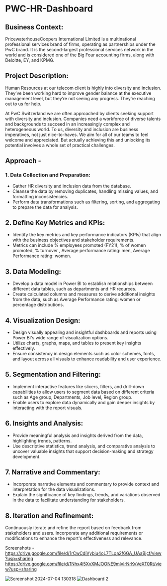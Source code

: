 # PWC-HR-Dashboard

## Business Context:
PricewaterhouseCoopers International Limited is a multinational professional services brand of firms, operating as partnerships under the PwC brand. It is the second-largest professional services network in the world and is considered one of the Big Four accounting firms, along with Deloitte, EY, and KPMG.

## Project Description:
Human Resources at our telecom client is highly into diversity and inclusion. They’ve been working hard to improve gender balance at the executive management level, but they’re not seeing any progress. They’re reaching out to us for help.

At PwC Switzerland we are often approached by clients seeking support with diversity and inclusion. Companies need a workforce of diverse talents and backgrounds to succeed in an increasingly complex and heterogeneous world. To us, diversity and inclusion are business imperatives, not just nice-to-haves. We aim for all of our teams to feel welcome and appreciated. But actually achieving this and unlocking its potential involves a whole set of practical challenges.

## Approach - 

### 1. Data Collection and Preparation:

- Gather HR diversity and inclusion data from the database.
- Cleanse the data by removing duplicates, handling missing values, and formatting inconsistencies.
- Perform data transformations such as filtering, sorting, and aggregating to prepare the data for analysis.

## 2. Define Key Metrics and KPIs:

- Identify the key metrics and key performance indicators (KPIs) that align with the business objectives and stakeholder requirements.
- Metrics can include % employees promoted (FY21), % of women promoted, % turnover , Average performance rating: men, Average Performance rating: women.

## 3. Data Modeling:

- Develop a data model in Power BI to establish relationships between different data tables, such as departments and HR reources.
- Create calculated columns and measures to derive additional insights from the data, such as Average Performance rating: women or percentage distributions.

## 4. Visualization Design:

- Design visually appealing and insightful dashboards and reports using Power BI's wide range of visualization options.
- Utilize charts, graphs, maps, and tables to present key insights effectively.
- Ensure consistency in design elements such as color schemes, fonts, and layout across all visuals to enhance readability and user experience.

## 5. Segmentation and Filtering:

- Implement interactive features like slicers, filters, and drill-down capabilities to allow users to segment data based on different criteria such as Age group, Departments, Job level, Region group.
- Enable users to explore data dynamically and gain deeper insights by interacting with the report visuals.

## 6. Insights and Analysis:

- Provide meaningful analysis and insights derived from the data, highlighting trends, patterns.
- Use descriptive statistics, trend analysis, and comparative analysis to uncover valuable insights that support decision-making and strategy development.

## 7. Narrative and Commentary:

- Incorporate narrative elements and commentary to provide context and interpretation for the data visualizations.
- Explain the significance of key findings, trends, and variations observed in the data to facilitate understanding for stakeholders.

## 8. Iteration and Refinement:

Continuously iterate and refine the report based on feedback from stakeholders and users.
Incorporate any additional requirements or modifications to enhance the report's effectiveness and relevance.

Screenshots - 
https://drive.google.com/file/d/1rCwCdiVybiu4oL7TLoa2f6GA_UAaBjcf/view?usp=sharing
https://drive.google.com/file/d/1Nhx4i5XvXMJOONE9mlvIrNrKvVeXT0Rt/view?usp=sharing

![Screenshot 2024-07-04 130318](https://github.com/Rohit-Saswadkar/PWC-HR-Dashboard/assets/126965510/d83179b1-b56c-4483-88d3-6a1154a7e043)
![Dashboard 2 ](https://github.com/Rohit-Saswadkar/PWC-HR-Dashboard/assets/126965510/860fe72a-ba59-41c5-b806-302dd25a19c6)

